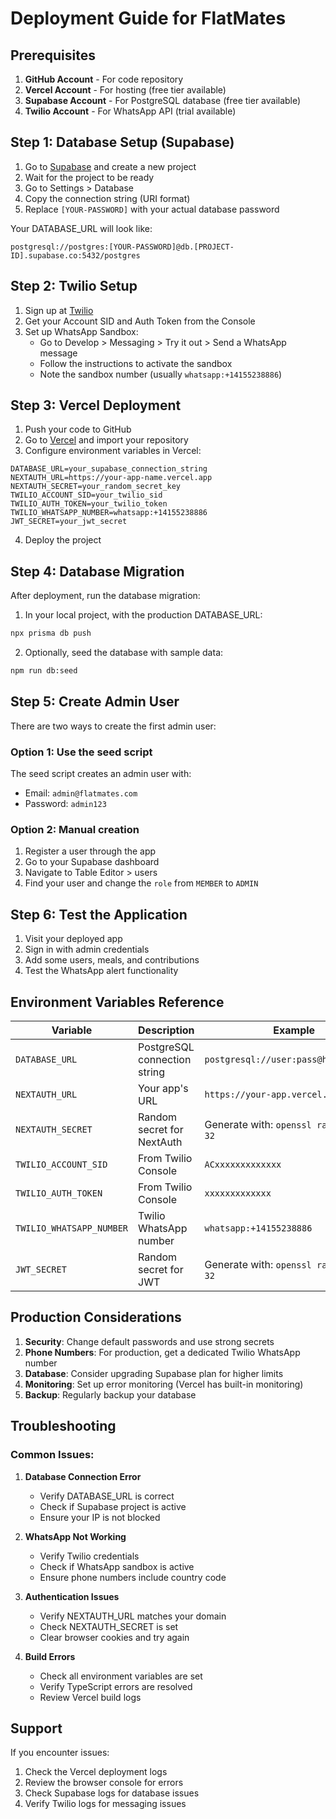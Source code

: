 # Deployment Guide for FlatMates

## Prerequisites

1. **GitHub Account** - For code repository
2. **Vercel Account** - For hosting (free tier available)
3. **Supabase Account** - For PostgreSQL database (free tier available)
4. **Twilio Account** - For WhatsApp API (trial available)

## Step 1: Database Setup (Supabase)

1. Go to [Supabase](https://supabase.com) and create a new project
2. Wait for the project to be ready
3. Go to Settings > Database
4. Copy the connection string (URI format)
5. Replace `[YOUR-PASSWORD]` with your actual database password

Your DATABASE_URL will look like:
```
postgresql://postgres:[YOUR-PASSWORD]@db.[PROJECT-ID].supabase.co:5432/postgres
```

## Step 2: Twilio Setup

1. Sign up at [Twilio](https://www.twilio.com)
2. Get your Account SID and Auth Token from the Console
3. Set up WhatsApp Sandbox:
   - Go to Develop > Messaging > Try it out > Send a WhatsApp message
   - Follow the instructions to activate the sandbox
   - Note the sandbox number (usually `whatsapp:+14155238886`)

## Step 3: Vercel Deployment

1. Push your code to GitHub
2. Go to [Vercel](https://vercel.com) and import your repository
3. Configure environment variables in Vercel:

```env
DATABASE_URL=your_supabase_connection_string
NEXTAUTH_URL=https://your-app-name.vercel.app
NEXTAUTH_SECRET=your_random_secret_key
TWILIO_ACCOUNT_SID=your_twilio_sid
TWILIO_AUTH_TOKEN=your_twilio_token
TWILIO_WHATSAPP_NUMBER=whatsapp:+14155238886
JWT_SECRET=your_jwt_secret
```

4. Deploy the project

## Step 4: Database Migration

After deployment, run the database migration:

1. In your local project, with the production DATABASE_URL:
```bash
npx prisma db push
```

2. Optionally, seed the database with sample data:
```bash
npm run db:seed
```

## Step 5: Create Admin User

There are two ways to create the first admin user:

### Option 1: Use the seed script
The seed script creates an admin user with:
- Email: `admin@flatmates.com`
- Password: `admin123`

### Option 2: Manual creation
1. Register a user through the app
2. Go to your Supabase dashboard
3. Navigate to Table Editor > users
4. Find your user and change the `role` from `MEMBER` to `ADMIN`

## Step 6: Test the Application

1. Visit your deployed app
2. Sign in with admin credentials
3. Add some users, meals, and contributions
4. Test the WhatsApp alert functionality

## Environment Variables Reference

| Variable | Description | Example |
|----------|-------------|---------|
| `DATABASE_URL` | PostgreSQL connection string | `postgresql://user:pass@host:5432/db` |
| `NEXTAUTH_URL` | Your app's URL | `https://your-app.vercel.app` |
| `NEXTAUTH_SECRET` | Random secret for NextAuth | Generate with: `openssl rand -base64 32` |
| `TWILIO_ACCOUNT_SID` | From Twilio Console | `ACxxxxxxxxxxxxx` |
| `TWILIO_AUTH_TOKEN` | From Twilio Console | `xxxxxxxxxxxxx` |
| `TWILIO_WHATSAPP_NUMBER` | Twilio WhatsApp number | `whatsapp:+14155238886` |
| `JWT_SECRET` | Random secret for JWT | Generate with: `openssl rand -base64 32` |

## Production Considerations

1. **Security**: Change default passwords and use strong secrets
2. **Phone Numbers**: For production, get a dedicated Twilio WhatsApp number
3. **Database**: Consider upgrading Supabase plan for higher limits
4. **Monitoring**: Set up error monitoring (Vercel has built-in monitoring)
5. **Backup**: Regularly backup your database

## Troubleshooting

### Common Issues:

1. **Database Connection Error**
   - Verify DATABASE_URL is correct
   - Check if Supabase project is active
   - Ensure your IP is not blocked

2. **WhatsApp Not Working**
   - Verify Twilio credentials
   - Check if WhatsApp sandbox is active
   - Ensure phone numbers include country code

3. **Authentication Issues**
   - Verify NEXTAUTH_URL matches your domain
   - Check NEXTAUTH_SECRET is set
   - Clear browser cookies and try again

4. **Build Errors**
   - Check all environment variables are set
   - Verify TypeScript errors are resolved
   - Review Vercel build logs

## Support

If you encounter issues:
1. Check the Vercel deployment logs
2. Review the browser console for errors
3. Check Supabase logs for database issues
4. Verify Twilio logs for messaging issues
